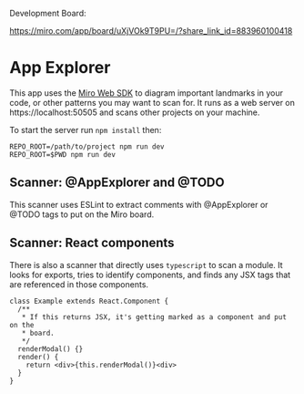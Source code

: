 Development Board:

https://miro.com/app/board/uXjVOk9T9PU=/?share_link_id=883960100418

# App Explorer

This app uses the [Miro Web SDK][websdk] to diagram important landmarks in your
code, or other patterns you may want to scan for. It runs as a web server on
https://localhost:50505 and scans other projects on your machine.

To start the server run `npm install` then:

```
REPO_ROOT=/path/to/project npm run dev
REPO_ROOT=$PWD npm run dev
```

## Scanner: @AppExplorer and @TODO

This scanner uses ESLint to extract comments with @AppExplorer or @TODO tags to put on the Miro board.

## Scanner: React components

There is also a scanner that directly uses `typescript` to scan a module. It looks for exports, tries to identify components, and finds any JSX tags that are referenced in those components.

```
class Example extends React.Component {
  /**
   * If this returns JSX, it's getting marked as a component and put on the
   * board.
   */
  renderModal() {}
  render() {
    return <div>{this.renderModal()}<div>
  }
}
```

[websdk]: https://developers.miro.com/docs/miro-web-sdk-introduction
